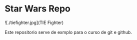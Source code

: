 # Star Wars Repo

![./tiefighter.jpg](TIE Fighter)

Este repositorio serve de exmplo para o curso de git e github.